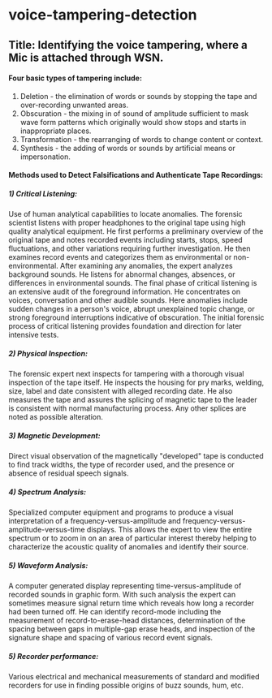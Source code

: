 # voice-tampering-detection

## Title:	Identifying the voice tampering, where a Mic is attached through WSN. 

#### Four basic types of tampering include: 

1) Deletion - the elimination of words or sounds by stopping the tape and over-recording unwanted areas. 
2) Obscuration - the mixing in of sound of amplitude sufficient to mask wave form patterns which originally would show stops and starts in inappropriate places. 
3) Transformation - the rearranging of words to change content or context. 
4) Synthesis - the adding of words or sounds by artificial means or impersonation. 

#### Methods used to Detect Falsifications and Authenticate Tape Recordings: 

##### 1) Critical Listening: 
Use of human analytical capabilities to locate anomalies. The forensic scientist listens with proper headphones to the original tape using high quality analytical equipment. He first performs a preliminary overview of the original tape and notes recorded events including starts, stops, speed fluctuations, and other variations requiring further investigation. He then examines record events and categorizes them as environmental or non-environmental. After examining any anomalies, the expert analyzes background sounds. He listens for abnormal changes, absences, or differences in environmental sounds. The final phase of critical listening is an extensive audit of the foreground information. He concentrates on voices, conversation and other audible sounds. Here anomalies include sudden changes in a person's voice, abrupt unexplained topic change, or strong foreground interruptions indicative of obscuration. The initial forensic process of critical listening provides foundation and direction for later intensive tests. 

##### 2) Physical Inspection: 
The forensic expert next inspects for tampering with a thorough visual inspection of the tape itself. He inspects the housing for pry marks, welding, size, label and date consistent with alleged recording date. He also measures the tape and assures the splicing of magnetic tape to the leader is consistent with normal manufacturing process. Any other splices are noted as possible alteration. 

##### 3) Magnetic Development: 
Direct visual observation of the magnetically "developed" tape is conducted to find track widths, the type of recorder used, and the presence or absence of residual speech signals. 

##### 4) Spectrum Analysis: 
Specialized computer equipment and programs to produce a visual interpretation of a frequency-versus-amplitude and frequency-versus-amplitude-versus-time displays. This allows the expert to view the entire spectrum or to zoom in on an area of particular interest thereby helping to characterize the acoustic quality of anomalies and identify their source. 

##### 5) Waveform Analysis: 
A computer generated display representing time-versus-amplitude of recorded sounds in graphic form. With such analysis the expert can sometimes measure signal return time which reveals how long a recorder had been turned off. He can identify record-mode including the measurement of record-to-erase-head distances, determination of the spacing between gaps in multiple-gap erase heads, and inspection of the signature shape and spacing of various record event signals. 

##### 5) Recorder performance: 
Various electrical and mechanical measurements of standard and modified recorders for use in finding possible origins of buzz sounds, hum, etc. 

